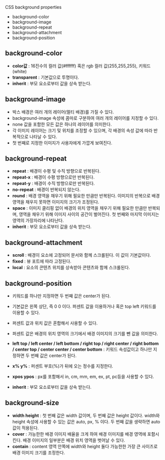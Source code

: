 
CSS background properties

- background-color
- background-image
- background-repeat
- background-attachment
- background-position

## background-color

-   **color값**  : 16진수의 컬러 값(#ffffff) 혹은 rgb 컬러 값(255,255,255), 키워드(white)
-   **transparent**  : 기본값으로 투명이다.
-   **inherit**  : 부모 요소로부터 값을 상속 받는다.
  

## background-image

-   박스 배경은 여러 개의 레이어(멀티 배경)를 가질 수 있다.
-   background-image 속성에 콤마로 구분하여 여러 개의 레이어를 지정할 수 있다.
-   none 값을 포함한 모든 값은 하나의 레이어를 의미한다.
-   각 이미지 레이어는 크기 및 위치를 조정할 수 있으며, 각 배경의 속성 값에 따라 반복적으로 나타날 수 있다.
-   첫 번째로 지정한 이미지가 사용자에게 가깝게 보여진다.


## background-repeat

-   **repeat**  : 배경이 수평 및 수직 방향으로 반복된다.
-   **repeat-x**  : 배경이 수평 방향으로만 반복된다.
-   **repeat-y**  : 배경이 수직 방향으로만 반복된다.
-   **no-repeat**  : 배경이 반복되지 않는다.
-   **round**  : 배경 영역을 채우기 위해 필요한 만큼만 반복된다. 이미지의 반복으로 배경 영역을 채우지 못하면 이미지의 크기가 조정된다.
-   **space**  : 이미지 클리핑 없이 배경의 위치 영역을 채우기 위해 필요한 만큼만 반복되며, 영역을 채우기 위해 이미지 사이의 공간이 벌어진다. 첫 번째와 마지막 이미지는 영역의 가장자리에 나타난다.
-   **inherit**  : 부모 요소로부터 값을 상속 받는다.


## background-attachment

-   **scroll**  : 배경이 요소에 고정되어 문서와 함께 스크롤된다. 이 값이 기본값이다.
-   **fixed**  : 뷰 포트에 따라 고정된다.
-   **local** : 요소의 콘텐츠 위치를 상속받아 콘텐츠와 함께 스크롤된다.
  
  
## background-position

-   키워드를 하나만 지정하면 두 번째 값은 center가 된다.
-   기본값은 왼쪽 상단, 즉 0 0 이다. 퍼센트 값을 이용하거나 혹은 top left 키워드를 이용할 수 있다.
-   퍼센트 값과 위치 값은 혼합해서 사용할 수 있다.
-   퍼센트 값은 배경의 위치 영역의 크기에서 배경 이미지의 크기를 뺀 값을 의미한다.

-   **left top / left center / left bottom / right top / right center / right bottom / center top / center center / center bottom** : 키워드 속성값이고 하나만 지정하면 두 번째 값은 center가 된다.
-   **x% y%**  : 퍼센트 부호(%)가 뒤에 오는 정수를 지정한다.
-   **xpos ypos**  : px를 포함해서 in, cm, mm, em, ex, pt, pc등을 사용할 수 있다.
-   **inherit**  : 부모 요소로부터 값을 상속 받는다.
  
## background-size

-   **width height**  : 첫 번째 값은 width 값이며, 두 번째 값은 height 값이다. width와 height 속성에 사용할 수 있는 값은 auto, px, % 이다. 두 번째 값을 생략하면 auto 값이 적용된다.
-   **cover**  : 가능한한 배경 이미지 배율을 크게 하여 배경 이미지를 배경 영역에 포함시킨다. 배경 이미지의 일부분은 배경 위치 영역을 벗어날 수 있다.
-   **contain**  : content 영역 안쪽에 width와 height 둘다 가능한한 가장 큰 사이즈로 배경 이미지 크기를 조정한다.
   

